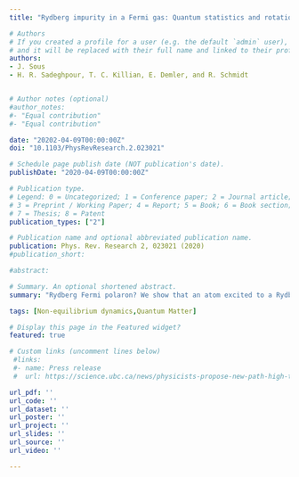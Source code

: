 ```yaml
---
title: "Rydberg impurity in a Fermi gas: Quantum statistics and rotational blockade"

# Authors
# If you created a profile for a user (e.g. the default `admin` user), write the username (folder name) here 
# and it will be replaced with their full name and linked to their profile.
authors:
- J. Sous
- H. R. Sadeghpour, T. C. Killian, E. Demler, and R. Schmidt


# Author notes (optional)
#author_notes:
#- "Equal contribution"
#- "Equal contribution"

date: "20202-04-09T00:00:00Z"
doi: "10.1103/PhysRevResearch.2.023021"

# Schedule page publish date (NOT publication's date).
publishDate: "2020-04-09T00:00:00Z"

# Publication type.
# Legend: 0 = Uncategorized; 1 = Conference paper; 2 = Journal article;
# 3 = Preprint / Working Paper; 4 = Report; 5 = Book; 6 = Book section;
# 7 = Thesis; 8 = Patent
publication_types: ["2"]

# Publication name and optional abbreviated publication name.
publication: Phys. Rev. Research 2, 023021 (2020)
#publication_short:

#abstract: 

# Summary. An optional shortened abstract.
summary: "Rydberg Fermi polaron? We show that an atom excited to a Rydberg state in an atomic Fermi gas realizes an exotic state, dubbed Rydberg Fermi superpolaron, in which the Rydberg atom encircles the background atoms in the space between its nucleus and it Rydberg electron, and the Pauli principle manifests as a rotional blockade to excitations. See https://en.wikipedia.org/wiki/Rydberg_polaron for more information about Rydberg polarons." 

tags: [Non-equilibrium dynamics,Quantum Matter]

# Display this page in the Featured widget?
featured: true

# Custom links (uncomment lines below)
 #links:
 #- name: Press release
 #  url: https://science.ubc.ca/news/physicists-propose-new-path-high-temperature-superconductivity

url_pdf: ''
url_code: ''
url_dataset: ''
url_poster: ''
url_project: ''
url_slides: ''
url_source: ''
url_video: ''

---
```

